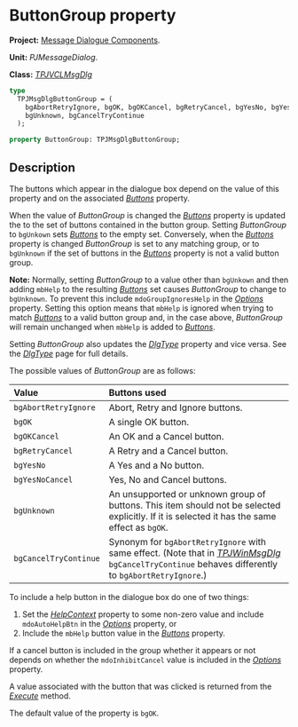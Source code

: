 # ButtonGroup property

**Project:** [Message Dialogue Components](../API.md).

**Unit:** _PJMessageDialog_.

**Class:** _[TPJVCLMsgDlg](./TPJVCLMsgDlg.md)_

```pascal
type
  TPJMsgDlgButtonGroup = (
    bgAbortRetryIgnore, bgOK, bgOKCancel, bgRetryCancel, bgYesNo, bgYesNoCancel,
    bgUnknown, bgCancelTryContinue
  );

property ButtonGroup: TPJMsgDlgButtonGroup;
```

## Description

The buttons which appear in the dialogue box depend on the value of this property and on the associated _[Buttons](./TPJVCLMsgDlg-Buttons.md)_ property.

When the value of _ButtonGroup_ is changed the _[Buttons](./TPJVCLMsgDlg-Buttons.md)_ property is updated the to the set of buttons contained in the button group. Setting _ButtonGroup_ to `bgUnkown` sets _[Buttons](./TPJVCLMsgDlg-Buttons.md)_ to the empty set. Conversely, when the _[Buttons](./TPJVCLMsgDlg-Buttons.md)_ property is changed _ButtonGroup_ is set to any matching group, or to `bgUnknown` if the set of buttons in the _[Buttons](./TPJVCLMsgDlg-Buttons.md)_ property is not a valid button group.

**Note:** Normally, setting _ButtonGroup_ to a value other than `bgUnkown` and then adding `mbHelp` to the resulting _[Buttons](./TPJVCLMsgDlg-Buttons.md)_ set causes _ButtonGroup_ to change to `bgUnknown`. To prevent this include `mdoGroupIgnoresHelp` in the _[Options](./TPJVCLMsgDlg-Options.md)_ property. Setting this option means that `mbHelp` is ignored when trying to match _[Buttons](./TPJVCLMsgDlg-Buttons.md)_ to a valid button group and, in the case above, _ButtonGroup_ will remain unchanged when `mbHelp` is added to _[Buttons](./TPJVCLMsgDlg-Buttons.md)_.

Setting _ButtonGroup_ also updates the _[DlgType](./TPJVCLMsgDlg-DlgType.md)_ property and vice versa. See the _[DlgType](./TPJVCLMsgDlg-DlgType.md)_ page for full details.

The possible values of _ButtonGroup_ are as follows:

| Value | Buttons used |
|:------|:-------------|
| `bgAbortRetryIgnore` | Abort, Retry and Ignore buttons. |
| `bgOK` | A single OK button. |
| `bgOKCancel` | An OK and a Cancel button. |
| `bgRetryCancel` | A Retry and a Cancel button. |
| `bgYesNo` | A Yes and a No button. |
| `bgYesNoCancel` | Yes, No and Cancel buttons. |
| `bgUnknown` | An unsupported or unknown group of buttons. This item should not be selected explicitly. If it is selected it has the same effect as `bgOK`. |
| `bgCancelTryContinue` | Synonym for `bgAbortRetryIgnore` with same effect. (Note that in _[TPJWinMsgDlg](./TPJWinMsgDlg.md)_ `bgCancelTryContinue` behaves differently to `bgAbortRetryIgnore`.) |

To include a help button in the dialogue box do one of two things:

  1. Set the _[HelpContext](./TPJVCLMsgDlg-HelpContext.md)_ property to some non-zero value and include `mdoAutoHelpBtn` in the _[Options](./TPJVCLMsgDlg-Options.md)_ property, or
  2. Include the `mbHelp` button value in the _[Buttons](./TPJVCLMsgDlg-Buttons.md)_ property.

If a cancel button is included in the group whether it appears or not depends on whether the `mdoInhibitCancel` value is included in the _[Options](./TPJVCLMsgDlg-Options.md)_ property.

A value associated with the button that was clicked is returned from the _[Execute](./TPJVCLMsgDlg-Execute.md)_ method.

The default value of the property is `bgOK`.
